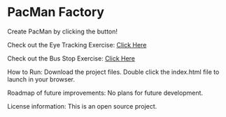 # PacMan Factory

Create PacMan by clicking the button! 

Check out the Eye Tracking Exercise: <a href="https://trevorseeley.github.io/Eye_Tracking"> Click Here </a>

Check out the Bus Stop Exercise: <a href="https://trevorseeley.github.io/Bus_Stop_Tracker"> Click Here </a>

How to Run: Download the project files. Double click the index.html file to launch in your browser.

Roadmap of future improvements: No plans for future development.

License information: This is an open source project.

